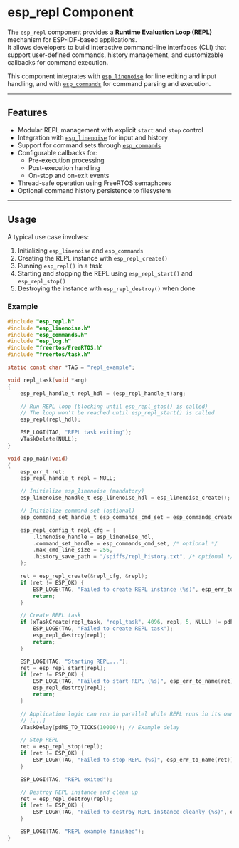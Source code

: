 # esp_repl Component

The `esp_repl` component provides a **Runtime Evaluation Loop (REPL)** mechanism for ESP-IDF-based applications.  
It allows developers to build interactive command-line interfaces (CLI) that support user-defined commands, history management, and customizable callbacks for command execution.

This component integrates with [`esp_linenoise`](../esp_linenoise) for line editing and input handling, and with [`esp_commands`](../esp_commands) for command parsing and execution.

---

## Features

- Modular REPL management with explicit `start` and `stop` control
- Integration with [`esp_linenoise`](../esp_linenoise) for input and history
- Support for command sets through [`esp_commands`](../esp_commands)
- Configurable callbacks for:
  - Pre-execution processing
  - Post-execution handling
  - On-stop and on-exit events
- Thread-safe operation using FreeRTOS semaphores
- Optional command history persistence to filesystem

---

## Usage

A typical use case involves:

1. Initializing `esp_linenoise` and `esp_commands`
2. Creating the REPL instance with `esp_repl_create()`
3. Running `esp_repl()` in a task
4. Starting and stopping the REPL using `esp_repl_start()` and `esp_repl_stop()`
5. Destroying the instance with `esp_repl_destroy()` when done

### Example

```c
#include "esp_repl.h"
#include "esp_linenoise.h"
#include "esp_commands.h"
#include "esp_log.h"
#include "freertos/FreeRTOS.h"
#include "freertos/task.h"

static const char *TAG = "repl_example";

void repl_task(void *arg)
{
    esp_repl_handle_t repl_hdl = (esp_repl_handle_t)arg;

    // Run REPL loop (blocking until esp_repl_stop() is called)
    // The loop won't be reached until esp_repl_start() is called
    esp_repl(repl_hdl);

    ESP_LOGI(TAG, "REPL task exiting");
    vTaskDelete(NULL);
}

void app_main(void)
{
    esp_err_t ret;
    esp_repl_handle_t repl = NULL;

    // Initialize esp_linenoise (mandatory)
    esp_linenoise_handle_t esp_linenoise_hdl = esp_linenoise_create();

    // Initialize command set (optional)
    esp_command_set_handle_t esp_commands_cmd_set = esp_commands_create();

    esp_repl_config_t repl_cfg = {
        .linenoise_handle = esp_linenoise_hdl,
        .command_set_handle = esp_commands_cmd_set, /* optional */
        .max_cmd_line_size = 256,
        .history_save_path = "/spiffs/repl_history.txt", /* optional */
    };

    ret = esp_repl_create(&repl_cfg, &repl);
    if (ret != ESP_OK) {
        ESP_LOGE(TAG, "Failed to create REPL instance (%s)", esp_err_to_name(ret));
        return;
    }

    // Create REPL task
    if (xTaskCreate(repl_task, "repl_task", 4096, repl, 5, NULL) != pdPASS) {
        ESP_LOGE(TAG, "Failed to create REPL task");
        esp_repl_destroy(repl);
        return;
    }

    ESP_LOGI(TAG, "Starting REPL...");
    ret = esp_repl_start(repl);
    if (ret != ESP_OK) {
        ESP_LOGE(TAG, "Failed to start REPL (%s)", esp_err_to_name(ret));
        esp_repl_destroy(repl);
        return;
    }

    // Application logic can run in parallel while REPL runs in its own task
    // [...]
    vTaskDelay(pdMS_TO_TICKS(10000)); // Example delay

    // Stop REPL
    ret = esp_repl_stop(repl);
    if (ret != ESP_OK) {
        ESP_LOGW(TAG, "Failed to stop REPL (%s)", esp_err_to_name(ret));
    }

    ESP_LOGI(TAG, "REPL exited");

    // Destroy REPL instance and clean up
    ret = esp_repl_destroy(repl);
    if (ret != ESP_OK) {
        ESP_LOGW(TAG, "Failed to destroy REPL instance cleanly (%s)", esp_err_to_name(ret));
    }

    ESP_LOGI(TAG, "REPL example finished");
}

```
